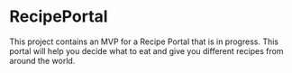 # RecipePortal
This project contains an MVP for a Recipe Portal that is in progress. This portal will help you decide what to eat and give you different recipes from around the world. 
